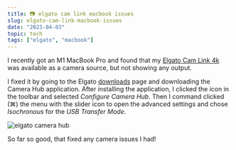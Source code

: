 ```yaml
---
title: 📷 elgato cam link macbook issues
slug: elgato-cam-link-macbook-issues
date: "2023-04-03"
topic: tech
tags: ["elgato", "macbook"]
---
```


I recently got an M1 MacBook Pro and found that my [Elgato Cam Link 4k][camlink] was available as a camera source, but not showing any output.

I fixed it by going to the Elgato [downloads][downloads] page and downloading the Camera Hub application. After installing the application, I clicked the icon in the toolbar and selected _Configure Camera Hub_. Then I command clicked (⌘) the menu with the slider icon to open the advanced settings and chose _Isochronous_ for the _USB Transfer Mode_.

![elgato camera hub][elgato-camera-hub]

So far so good, that fixed any camera issues I had!

[forum]: https://talk.macpowerusers.com/t/elgato-cam-link-freezing-m1-mac/28132/2
[elgato-camera-hub]: https://res.cloudinary.com/bradgarropy/image/upload/bradgarropy.com/posts/elgato-camera-hub.jpg
[camlink]: https://www.amazon.com/Elgato-Cam-Link-Broadcast-Camcorder/dp/B07K3FN5MR/ref=sr_1_2?tag=bradgarropy00-20
[downloads]: https://www.elgato.com/en/downloads
